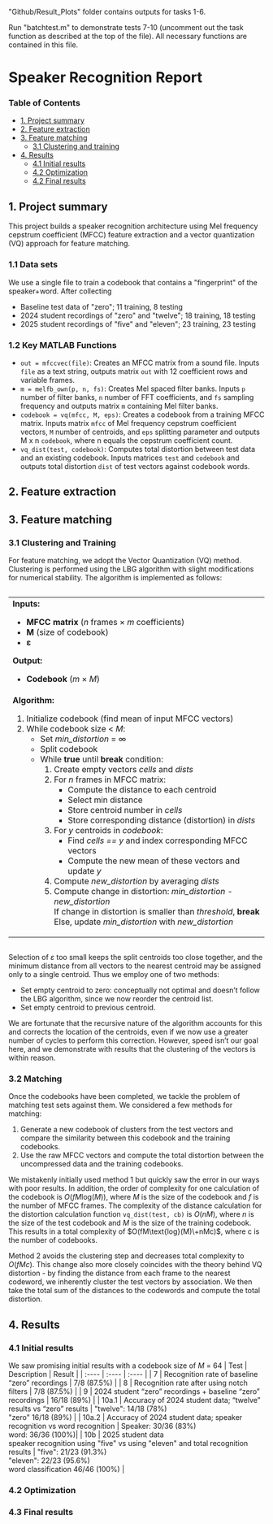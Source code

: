 
"Github/Result_Plots" folder contains outputs for tasks 1-6.

Run "batchtest.m" to demonstrate tests 7-10 (uncomment out the task function as described at the top of the file). All necessary functions are contained in this file.

# Speaker Recognition Report
### Table of Contents  
- [1. Project summary](#1-project-summary)
- [2. Feature extraction](#2-feature-extraction)
- [3. Feature matching](#3-feature-matching)
  * [3.1 Clustering and training](#31-clustering-and-training)
- [4. Results](4-results)
  * [4.1 Initial results](41-initial-results)
  * [4.2 Optimization](42-optimization)
  * [4.2 Final results](43-final-results)




## 1. Project summary
This project builds a speaker recognition architecture using Mel frequency cepstrum coefficient (MFCC) feature extraction and a vector quantization (VQ) approach for feature matching.
### 1.1 Data sets
We use a single file to train a codebook that contains a "fingerprint" of the speaker+word. After collecting 
* Baseline test data of "zero"; 11 training, 8 testing
* 2024 student recordings of "zero" and "twelve"; 18 training, 18 testing
* 2025 student recordings of "five" and "eleven"; 23 training, 23 testing
### 1.2 Key MATLAB Functions
* `out = mfccvec(file)`: Creates an MFCC matrix from a sound file. Inputs `file` as a text string, outputs matrix `out` with 12 coefficient rows and variable frames.
* `m = melfb_own(p, n, fs)`: Creates Mel spaced filter banks. Inputs `p` number of filter banks, `n` number of FFT coefficients, and `fs` sampling frequency and outputs matrix `m` containing Mel filter banks.
* `codebook = vq(mfcc, M, eps)`: Creates a codebook from a training MFCC matrix. Inputs matrix `mfcc` of Mel frequency cepstrum coefficient vectors, `M` number of centroids, and `eps` splitting parameter and outputs M x n `codebook`, where n equals the cepstrum coefficient count.
* `vq_dist(test, codebook)`: Computes total distortion between test data and an existing codebook. Inputs matrices `test` and `codebook` and outputs total distortion `dist` of test vectors against codebook words.


## 2. Feature extraction


## 3. Feature matching
### 3.1 Clustering and Training

For feature matching, we adopt the Vector Quantization (VQ) method. Clustering is performed using the LBG algorithm with slight modifications for numerical stability. The algorithm is implemented as follows:

<div style="display: flex; justify-content: center;">
<table align="center"">
  <tr>
    <td><b>Inputs:</b>
      <ul>
        <li><b>MFCC matrix</b> (<i>n</i> frames × <i>m</i> coefficients)</li>
        <li><b>M</b> (size of codebook)</li>
        <li><b>ε</b></li>
      </ul>
      <b>Output:</b>
      <ul>
        <li><b>Codebook</b> (<i>m</i> × <i>M</i>)</li>
      </ul>
    </td>
  </tr>
  <tr>
    <td><b>Algorithm:</b>
      <ol>
        <li>Initialize codebook (find mean of input MFCC vectors)</li>
        <li>While codebook size &lt; <i>M</i>:
          <ul>
            <li>Set <i>min_distortion</i> = ∞</li>
            <li>Split codebook
            </li>
            <li>While <b>true</b> until <b>break</b> condition:
              <ol>
                <li>Create empty vectors <i>cells</i> and <i>dists</i></li>
                <li>For <i>n</i> frames in MFCC matrix:
                  <ul>
                    <li>Compute the distance to each centroid</li>
                    <li>Select min distance</li>
                    <li>Store centroid number in <i>cells</i></li>
                    <li>Store corresponding distance (distortion) in <i>dists</i></li>
                  </ul>
                </li>
                <li>For <i>y</i> centroids in <i>codebook</i>:
                  <ul>
                    <li>Find <i>cells == y</i> and index corresponding MFCC vectors</li>
                    <li>Compute the new mean of these vectors and update <i>y</i></li>
                  </ul>
                </li>
                <li>Compute <i>new_distortion</i> by averaging <i>dists</i></li>
                <li>Compute change in distortion: <i>min_distortion</i> - <i>new_distortion</i>
                  <br> If change in distortion is smaller than <i>threshold</i>, <b>break</b>
                  <br> Else, update <i>min_distortion</i> with <i>new_distortion</i>
                </li>
              </ol>
            </li>
          </ul>
        </li>
      </ol>
    </td>
  </tr>
</table>
</div>





Selection of *ε* too small keeps the split centroids too close together, and the minimum distance from all vectors to the nearest centroid may be assigned only to a single centroid. Thus we employ one of two methods:

- Set empty centroid to zero: conceptually not optimal and doesn’t follow the LBG algorithm, since we now reorder the centroid list.  
- Set empty centroid to previous centroid.

We are fortunate that the recursive nature of the algorithm accounts for this and corrects the location of the centroids, even if we now use a greater number of cycles to perform this correction. However, speed isn’t our goal here, and we demonstrate with results that the clustering of the vectors is within reason.

### 3.2 Matching

Once the codebooks have been completed, we tackle the problem of matching test sets against them. We considered a few methods for matching:

1. Generate a new codebook of clusters from the test vectors and compare the similarity between this codebook and the training codebooks.  
2. Use the raw MFCC vectors and compute the total distortion between the uncompressed data and the training codebooks.

We mistakenly initially used method 1 but quickly saw the error in our ways with poor results. In addition, the order of complexity for one calculation of the codebook is $O(fM\text{log}(M))$, where *M* is the size of the codebook and $f$ is the number of MFCC frames. The complexity of the distance calculation for the distortion calculation function `vq_dist(test, cb)` is $O(nM)$, where $n$ is the size of the test codebook and $M$ is the size of the training codebook. This results in a total complexity of $O(fM\text{log}(M)\+nMc)$, where c is the number of codebooks.

Method 2 avoids the clustering step and decreases total complexity to $O(fMc)$. This change also more closely coincides with the theory behind VQ distortion - by finding the distance from each frame to the nearest codeword, we inherently cluster the test vectors by association. We then take the total sum of the distances to the codewords and compute the total distortion. 

## 4. Results
### 4.1 Initial results
We saw promising initial results with a codebook size of _M_ = 64
| Test | Description | Result |
| :---- | :---- | :---- |
| 7 | Recognition rate of baseline “zero” recordings | 7/8 (87.5%) |
| 8 | Recognition rate after using notch filters | 7/8 (87.5%) |
| 9 | 2024 student “zero” recordings + baseline “zero” recordings | 16/18 (89%) |
| 10a.1 | Accuracy of 2024 student data; “twelve” results vs “zero” results | "twelve": 14/18 (78%)<br>"zero" 16/18 (89%) |
| 10a.2 | Accuracy of 2024 student data; speaker recognition vs word recognition | Speaker: 30/36 (83%)<br>word: 36/36 (100%)|
| 10b | 2025 student data<br>speaker recognition using "five" vs using "eleven" and total recognition results | "five": 21/23 (91.3%)<br>"eleven": 22/23 (95.6%)<br>word classification 46/46 (100%) |

### 4.2 Optimization

### 4.3 Final results

